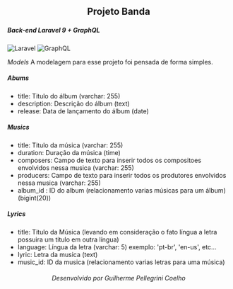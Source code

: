 ## <p align="center">Projeto Banda</p>
##### _Back-end Laravel 9 + GraphQL_
![Laravel](https://img.shields.io/badge/-Laravel-383838?style=for-the-badge&logo=Laravel) ![GraphQL](https://img.shields.io/badge/-GraphQL-383838?style=for-the-badge&logo=GraphQL)

_Models_
A modelagem para esse projeto foi pensada de forma simples.

##### Abums
- title: Titulo do álbum (varchar: 255)
- description: Descrição do álbum (text)
- release: Data de lançamento do álbum (date)

##### Musics
- title: Titulo da música (varchar: 255)
- duration: Duração da música (time)
- composers: Campo de texto para inserir todos os compositoes envolvidos nessa musica (varchar: 255)
- producers: Campo de texto para inserir todos os produtores envolvidos nessa musica (varchar: 255)
- album_id : ID do album (relacionamento varias músicas para um álbum) (bigint(20))
    
##### Lyrics
- title: Titulo da Música (levando em consideração o fato língua a letra possuira um titulo em outra língua)
- language: Língua da letra (varchar: 5) exemplo: 'pt-br', 'en-us', etc...
- lyric: Letra da musica (text)
- music_id: ID da musica (relacionamento varias letras para uma música)


###### <p align="center">Desenvolvido por Guilherme Pellegrini Coelho</p>